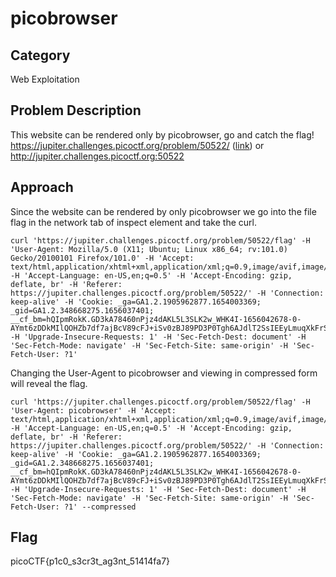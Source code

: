 # picobrowser
## Category
Web Exploitation
## Problem Description
This website can be rendered only by picobrowser, go and catch the flag! https://jupiter.challenges.picoctf.org/problem/50522/ ([link](https://jupiter.challenges.picoctf.org/problem/50522/)) or http://jupiter.challenges.picoctf.org:50522
## Approach
Since the website can be rendered by only picobrowser we go into the file flag in the network tab of inspect element and take the curl.
```
curl 'https://jupiter.challenges.picoctf.org/problem/50522/flag' -H 'User-Agent: Mozilla/5.0 (X11; Ubuntu; Linux x86_64; rv:101.0) Gecko/20100101 Firefox/101.0' -H 'Accept: text/html,application/xhtml+xml,application/xml;q=0.9,image/avif,image/webp,*/*;q=0.8' -H 'Accept-Language: en-US,en;q=0.5' -H 'Accept-Encoding: gzip, deflate, br' -H 'Referer: https://jupiter.challenges.picoctf.org/problem/50522/' -H 'Connection: keep-alive' -H 'Cookie: _ga=GA1.2.1905962877.1654003369; _gid=GA1.2.348668275.1656037401; __cf_bm=hQIpmRokK.GD3kA78460nPjz4dAKL5L3SLK2w_WHK4I-1656042678-0-AYmt6zDDkMIlQOHZb7df7ajBcV89cFJ+iSv0zBJ89PD3P0Tgh6AJdlT2SsIEEyLmuqXkFrS0V8mZ+4XZfMfswYv1FTwJsyoBXL2f2PPfyyZuXkvDMlJ1KZcRezOapIxP8HjtUwda4ETU0CXN660WEXfyzhVaMj8YcTgS+iGr+IIa' -H 'Upgrade-Insecure-Requests: 1' -H 'Sec-Fetch-Dest: document' -H 'Sec-Fetch-Mode: navigate' -H 'Sec-Fetch-Site: same-origin' -H 'Sec-Fetch-User: ?1'
```
Changing the User-Agent to picobrowser and viewing in compressed form will reveal the flag.
```
curl 'https://jupiter.challenges.picoctf.org/problem/50522/flag' -H 'User-Agent: picobrowser' -H 'Accept: text/html,application/xhtml+xml,application/xml;q=0.9,image/avif,image/webp,*/*;q=0.8' -H 'Accept-Language: en-US,en;q=0.5' -H 'Accept-Encoding: gzip, deflate, br' -H 'Referer: https://jupiter.challenges.picoctf.org/problem/50522/' -H 'Connection: keep-alive' -H 'Cookie: _ga=GA1.2.1905962877.1654003369; _gid=GA1.2.348668275.1656037401; __cf_bm=hQIpmRokK.GD3kA78460nPjz4dAKL5L3SLK2w_WHK4I-1656042678-0-AYmt6zDDkMIlQOHZb7df7ajBcV89cFJ+iSv0zBJ89PD3P0Tgh6AJdlT2SsIEEyLmuqXkFrS0V8mZ+4XZfMfswYv1FTwJsyoBXL2f2PPfyyZuXkvDMlJ1KZcRezOapIxP8HjtUwda4ETU0CXN660WEXfyzhVaMj8YcTgS+iGr+IIa' -H 'Upgrade-Insecure-Requests: 1' -H 'Sec-Fetch-Dest: document' -H 'Sec-Fetch-Mode: navigate' -H 'Sec-Fetch-Site: same-origin' -H 'Sec-Fetch-User: ?1' --compressed
```
## Flag
picoCTF{p1c0_s3cr3t_ag3nt_51414fa7}
